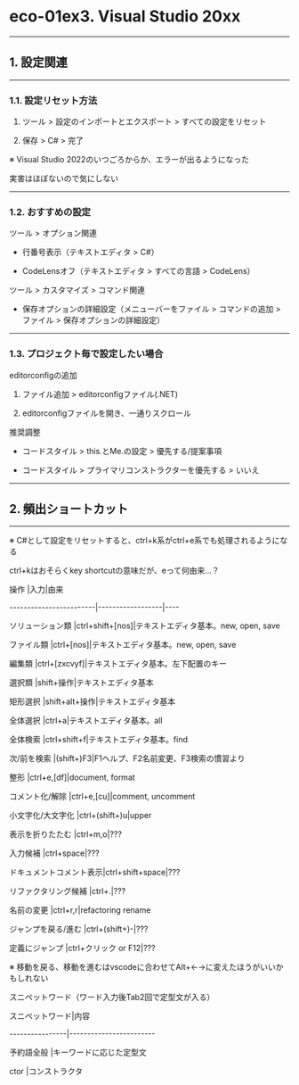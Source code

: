 # eco-01ex3. Visual Studio 20xx
________________________________________
## 1. 設定関連
________________________________________
### 1.1. 設定リセット方法

1. ツール > 設定のインポートとエクスポート > すべての設定をリセット
2. 保存 > C# > 完了 

※ Visual Studio 2022のいつごろからか、エラーが出るようになった  
実害はほぼないので気にしない

________________________________________
###  1.2. おすすめの設定

ツール > オプション関連

- 行番号表示（テキストエディタ > C#）
- CodeLensオフ（テキストエディタ > すべての言語 > CodeLens）

ツール > カスタマイズ > コマンド関連

- 保存オプションの詳細設定（メニューバーをファイル > コマンドの追加 > ファイル > 保存オプションの詳細設定）
________________________________________
### 1.3. プロジェクト毎で設定したい場合

editorconfigの追加

1. ファイル追加 > editorconfigファイル(.NET)
2. editorconfigファイルを開き、一通りスクロール

推奨調整

- コードスタイル > this.とMe.の設定 > 優先する/提案事項
- コードスタイル > プライマリコンストラクターを優先する > いいえ

________________________________________
## 2. 頻出ショートカット
________________________________________
※ C#として設定をリセットすると、ctrl+k系がctrl+e系でも処理されるようになる

ctrl+kはおそらくkey shortcutの意味だが、eって何由来…？

操作                    |入力|由来
------------------------|------------------|----
ソリューション類        |ctrl+shift+[nos]|テキストエディタ基本。new, open, save
ファイル類              |ctrl+[nos]|テキストエディタ基本。new, open, save
編集類                  |ctrl+[zxcvyf]|テキストエディタ基本。左下配置のキー
選択類                  |shift+操作|テキストエディタ基本
矩形選択                |shift+alt+操作|テキストエディタ基本
全体選択                |ctrl+a|テキストエディタ基本。all
全体検索                |ctrl+shift+f|テキストエディタ基本。find
次/前を検索             |(shift+)F3|F1ヘルプ、F2名前変更、F3検索の慣習より
整形                    |ctrl+e,[df]|document, format
コメント化/解除         |ctrl+e,[cu]|comment, uncomment
小文字化/大文字化       |ctrl+(shift+)u|upper
表示を折りたたむ        |ctrl+m,o|???
入力候補                |ctrl+space|???
ドキュメントコメント表示|ctrl+shift+space|???
リファクタリング候補    |ctrl+.|???
名前の変更              |ctrl+r,r|refactoring rename
ジャンプを戻る/進む     |ctrl+(shift+)-|???
定義にジャンプ          |ctrl+クリック or F12|???

※ 移動を戻る、移動を進むはvscodeに合わせてAlt+←→に変えたほうがいいかもしれない

スニペットワード（ワード入力後Tab2回で定型文が入る）

スニペットワード|内容
----------------|------------------------
予約語全般      |キーワードに応じた定型文
ctor            |コンストラクタ